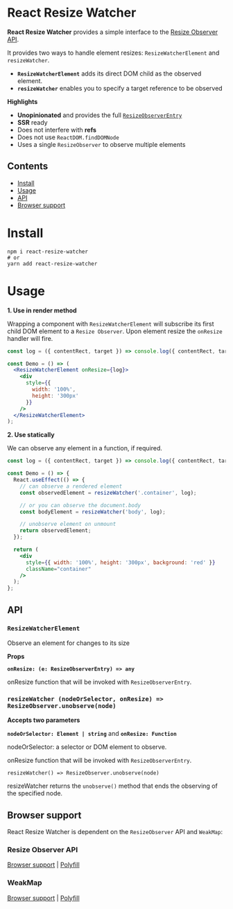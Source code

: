 # React Resize Watcher

**React Resize Watcher** provides a simple interface to the [Resize Observer API](https://developer.mozilla.org/en-US/docs/Web/API/ResizeObserver).

It provides two ways to handle element resizes: `ResizeWatcherElement` and `resizeWatcher`.

- **`ResizeWatcherElement`** adds its direct DOM child as the observed element.
- **`resizeWatcher`** enables you to specify a target reference to be observed

**Highlights**

- **Unopinionated** and provides the full [`ResizeObserverEntry`](https://developer.mozilla.org/en-US/docs/Web/API/ResizeObserverEntry)
- **SSR** ready
- Does not interfere with **refs**
- Does not use `ReactDOM.findDOMNode`
- Uses a single `ResizeObserver` to observe multiple elements

## Contents

- [Install](#install)
- [Usage](#usage)
- [API](#api)
- [Browser support](#browser_support)

# Install

```
npm i react-resize-watcher
# or
yarn add react-resize-watcher
```

# Usage
**1. Use in render method**

Wrapping a component with `ResizeWatcherElement` will subscribe its first child DOM element to a `Resize Observer`.
Upon element resize the `onResize` handler will fire.

```jsx
const log = ({ contentRect, target }) => console.log({ contentRect, target });

const Demo = () => (
  <ResizeWatcherElement onResize={log}>
    <div
      style={{
        width: '100%',
        height: '300px'
      }}
    />
  </ResizeWatcherElement>
);
```

**2. Use statically**

We can observe any element in a function, if required.

```jsx
const log = ({ contentRect, target }) => console.log({ contentRect, target });

const Demo = () => {
  React.useEffect(() => {
    // can observe a rendered element
    const observedElement = resizeWatcher('.container', log);

    // or you can observe the document.body
    const bodyElement = resizeWatcher('body', log);

    // unobserve element on unmount
    return observedElement;
  });

  return (
    <div
      style={{ width: '100%', height: '300px', background: 'red' }}
      className="container"
    />
  );
};
```

## API

### `ResizeWatcherElement`

Observe an element for changes to its size

**Props**

**`onResize: (e: ResizeObserverEntry) => any`**

onResize function that will be invoked with `ResizeObserverEntry`.

### `resizeWatcher (nodeOrSelector, onResize) => ResizeObserver.unobserve(node)`

**Accepts two parameters**

**`nodeOrSelector: Element | string`** and **`onResize: Function`**

nodeOrSelector: a selector or DOM element to observe.

onResize function that will be invoked with `ResizeObserverEntry`.

`resizeWatcher() => ResizeObserver.unobserve(node)`

resizeWatcher returns the `unobserve()` method that ends the observing of the specified node.

## Browser support

React Resize Watcher is dependent on the `ResizeObserver` API and `WeakMap`:

### Resize Observer API

[Browser support](https://developer.mozilla.org/en-US/docs/Web/API/Resize_Observer_API#Browser_compatibility) | [Polyfill](https://www.npmjs.com/package/@juggle/resize-observer)

### WeakMap

[Browser support](https://developer.mozilla.org/en-US/docs/Web/JavaScript/Reference/Global_Objects/WeakMap#Browser_compatibility) | [Polyfill](https://www.npmjs.com/package/weakmap-polyfill)